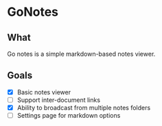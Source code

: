 # GoNotes

## What

Go notes is a simple markdown-based notes viewer. 

## Goals

- [X] Basic notes viewer
- [ ] Support inter-document links
- [X] Ability to broadcast from multiple notes folders
- [ ] Settings page for markdown options
